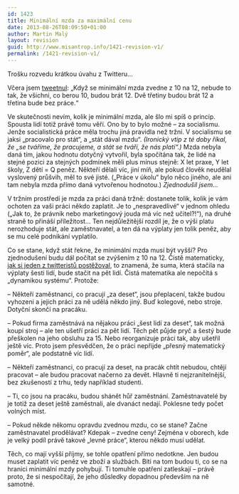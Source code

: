 ```yaml
---
id: 1423
title: Minimální mzda za maximální cenu
date: 2013-08-26T08:09:50+01:00
author: Martin Malý
layout: revision
guid: http://www.misantrop.info/1421-revision-v1/
permalink: /1421-revision-v1/
---
```

Trošku rozvedu krátkou úvahu z Twitteru&#8230;

<!--more-->

Včera jsem [tweetnul](https://twitter.com/adent/status/371696365371674624): &#8222;Když se minimální mzda zvedne z 10 na 12, nebude to tak, že všichni, co berou 10, budou brát 12. Dvě třetiny budou brát 12 a třetina bude bez práce.&#8220;

Ve skutečnosti nevím, kolik je minimální mzda, ale šlo mi spíš o princip. Spousta lidí totiž právě tomu věří. Ono by to bylo možné &#8211; za socialismu. Jenže socialistická práce měla trochu jiná pravidla než tržní. V socialismu se jaksi &#8222;pracovalo pro stát&#8220;, a &#8222;stát dával mzdu&#8220;. _(Ironický vtip z té doby říkal, že &#8222;se tváříme, že pracujeme, a stát se tváří, že nás platí&#8220;.)_ Mzda nebyla daná tím, jakou hodnotu dotyčný vytvořil, byla spočítána tak, že lidé na stejné pozici za stejných podmínek měli plus mínus stejně: X let praxe, Y let školy, Z dětí = Q peněz. Někteří dělali víc, jiní míň, ale pokud člověk neudělal vyslovený průšvih, měl to své jisté. (&#8222;Práce v úkolu&#8220; bylo něco jiného, ale ani tam nebyla mzda přímo daná vytvořenou hodnotou.) _Zjednodušil jsem&#8230;_

V tržním prostředí je mzda za práci daná tržně: dostanete tolik, kolik je vám ochoten za vaši práci někdo zaplatit. Je to &#8222;nespravedlivé&#8220; v jednom ohledu (&#8222;Jak to, že právník nebo marketingový jouda má víc než učitel?!&#8220;), na druhé straně to přináší příležitost&#8230; Ten nejdůležitější rozdíl je, že o výši platu nerozhoduje stát, ale zaměstnavatel, a ten dá na výplaty jen tolik peněz, aby se mu celé podnikání vyplatilo.

Co se stane, když stát řekne, že minimální mzda musí být vyšší? Pro zjednodušení budu dál počítat se zvýšením z 10 na 12. Čistě matematicky, [jak si jeden z twitteristů postěžoval](https://twitter.com/vitsoft/status/371716409266409472), to znamená, že suma, která stačila na výplaty šesti lidí, bude stačit na pět lidí. Čistá matematika ale nepočítá s &#8222;dynamikou systému&#8220;. Protože:

&#8211; Někteří zaměstnanci, co pracují &#8222;za deset&#8220;, jsou přeplacení, takže budou vyhozeni a jejich práci za ně udělá někdo jiný. Buď kolegové, nebo stroje. Dotyční skončí na pracáku.

&#8211; Pokud firma zaměstnává na nějakou práci &#8222;šest lidí za deset&#8220;, tak možná koupí stroj &#8211; ale ten ušetří práci za pět lidí. Těch pět půjde pryč a šestý bude přeškolen na jeho obsluhu za 15. Nebo reorganizuje práci tak, aby ušetřil ještě víc. Proto jsem přesvědčen, že o práci nepřijde &#8222;přesný matematický poměr&#8220;, ale podstatně víc lidí.

&#8211; Někteří zaměstnanci, co pracují za deset, na pracák chtít nebudou, chtějí pracovat &#8211; ale budou pracovat načerno za devět. Hlavně ti nejzranitelnější, bez zkušeností z trhu, tedy například studenti.

&#8211; Ti, co jsou na pracáku, budou shánět hůř zaměstnání. Zaměstnavatelé by je totiž za deset ještě zaměstnali, ale dvanáct nedají. Poklesne tedy počet volných míst.

&#8211; Pokud někde někomu opravdu zvednou mzdu, co se stane? Začne zaměstnavatel prodělávat? Kdepak &#8211; zvedne ceny! Zejména v oborech, kde je velký podíl právě takové &#8222;levné práce&#8220;, kterou někdo musí udělat.

Těch, co mají vyšší příjmy, se tohle opatření přímo nedotkne. Jen budou muset zaplatit víc peněz ve zboží a službách. Biti na tom budou ti, co se na hranici minimální mzdy pohybují. Ti tomuhle opatření zatleskají &#8211; právě proto, že si nespočítají, že jeho důsledky dopadnou především na ně samotné.
